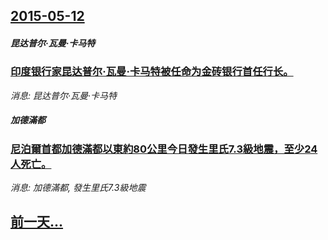 ## [2015-05-12](/news/2015/05/12/index.md)

##### 昆达普尔·瓦曼·卡马特
### [印度银行家昆达普尔·瓦曼·卡马特被任命为金砖银行首任行长。](/news/2015/05/12/印度银行家昆达普尔-瓦曼-卡马特被任命为金砖银行首任行长.md)
_消息: 昆达普尔·瓦曼·卡马特_

##### 加德滿都
### [尼泊爾首都加德滿都以東約80公里今日發生里氏7.3級地震，至少24人死亡。 ](/news/2015/05/12/尼泊爾首都加德滿都以東約80公里今日發生里氏73級地震-至少24人死亡.md)
_消息: 加德滿都, 發生里氏7.3級地震_

## [前一天...](/news/2015/05/11/index.md)

